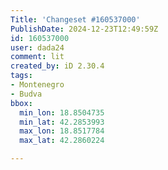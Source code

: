 ```yaml
---
Title: 'Changeset #160537000'
PublishDate: 2024-12-23T12:49:59Z
id: 160537000
user: dada24
comment: lit
created_by: iD 2.30.4
tags:
- Montenegro
- Budva
bbox:
  min_lon: 18.8504735
  min_lat: 42.2853993
  max_lon: 18.8517784
  max_lat: 42.2860224

---
```

